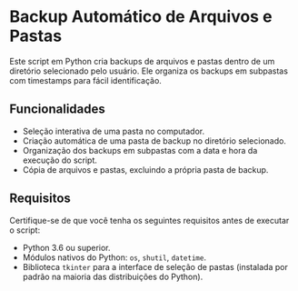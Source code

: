 # Backup Automático de Arquivos e Pastas

Este script em Python cria backups de arquivos e pastas dentro de um diretório selecionado pelo usuário. Ele organiza os backups em subpastas com timestamps para fácil identificação.

## Funcionalidades

- Seleção interativa de uma pasta no computador.
- Criação automática de uma pasta de backup no diretório selecionado.
- Organização dos backups em subpastas com a data e hora da execução do script.
- Cópia de arquivos e pastas, excluindo a própria pasta de backup.

## Requisitos

Certifique-se de que você tenha os seguintes requisitos antes de executar o script:

- Python 3.6 ou superior.
- Módulos nativos do Python: `os`, `shutil`, `datetime`.
- Biblioteca `tkinter` para a interface de seleção de pastas (instalada por padrão na maioria das distribuições do Python).
